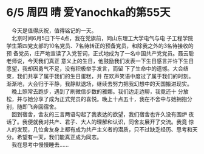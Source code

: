 # 6/5 周四 晴 爱Yanochka的第55天
&emsp;今天是值得庆祝，值得铭记的一天。\
&emsp;北京时间6月5日下午4点，我在党旗前，同山东理工大学电气与电
子工程学院学生第四党支部的10名党员、7名待转正的预备党员，和除我之外的3名待接收的预
备党员，庄严地宣读了入党誓词，正式地成为了一名中国共产党党员。聂云聪老师说，今天我们真正
意义上的生日，他鼓励我们发表一下生日感言并许下生日愿望，我却因勇气不足，没有积极举手发言，而留
下了生命中的遗憾。大会结束，我们共享了属于我们的生日蛋糕，并
在欢声笑语中度过了属于我们的时刻。渐渐地，大会归于平静，我静默退场，继续去努力把我幻想中的天国搬进现实。\
&emsp;晚上照常去跑步，遇到了刷微信步数的雅娜。我们边走边聊，我竟还十
分放松，并与她分享了成为正式党员的喜悦。晚上十点五十，我在不舍中与她拥抱分别，随即飞奔回宿舍。\
&emsp;回到宿舍，舍友的三言两语勾起了我表达的欲望，我们宿舍也许久没有围炉
夜话了。我便就我对共产、君子、大人的理解和认识，同舍友展开了交流。我竟
惊人的发现，几位舍友身上都有成为共产主义者的潜质，只不过缺乏经历、思考和天分。希望有一天，我们能真正成为同志。\
&emsp;我在思考中慢慢睡去......
